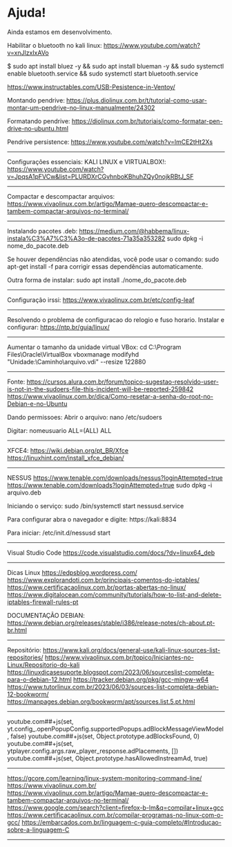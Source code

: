 # Ajuda!

Ainda estamos em desenvolvimento.

Habilitar o bluetooth no kali linux:
https://www.youtube.com/watch?v=xnJlzxIxAVo

$ sudo apt install bluez -y && sudo apt install blueman -y && sudo systemctl enable bluetooth.service && sudo systemctl start bluetooth.service

https://www.instructables.com/USB-Pesistence-in-Ventoy/

Montando pendrive:
https://plus.diolinux.com.br/t/tutorial-como-usar-montar-um-pendrive-no-linux-manualmente/24302

Formatando pendrive:
https://diolinux.com.br/tutoriais/como-formatar-pen-drive-no-ubuntu.html

Pendrive persistence:
https://www.youtube.com/watch?v=lmCE2tHt2Xs

---------------------------------------------------------

Configurações essenciais: KALI LINUX e VIRTUALBOX!:
https://www.youtube.com/watch?v=JpqsA1pFVCw&list=PLURDXrCGvhnboKBhuhZQy0nojkRBtJ_SF

---------------------------------------------------------

Compactar e descompactar arquivos:
https://www.vivaolinux.com.br/artigo/Mamae-quero-descompactar-e-tambem-compactar-arquivos-no-terminal/

---------------------------------------------------------

Instalando pacotes .deb:
https://medium.com/@habbema/linux-instala%C3%A7%C3%A3o-de-pacotes-71a35a353282
sudo dpkg -i nome_do_pacote.deb

Se houver dependências não atendidas, você pode usar o comando:
sudo apt-get install -f
para corrigir essas dependências automaticamente.

Outra forma de instalar:
sudo apt install ./nome_do_pacote.deb

---------------------------------------------------------

Configuração irssi:
https://www.vivaolinux.com.br/etc/config-leaf

---------------------------------------------------------

Resolvendo o problema de configuracao do relogio e fuso horario.
Instalar e configurar:
https://ntp.br/guia/linux/

---------------------------------------------------------

Aumentar o tamanho da unidade virtual VBox:
cd C:\Program Files\Oracle\VirtualBox
vboxmanage modifyhd "Unidade:\Caminho\arquivo.vdi" --resize 122880

---------------------------------------------------------

Fonte: 
https://cursos.alura.com.br/forum/topico-sugestao-resolvido-user-is-not-in-the-sudoers-file-this-incident-will-be-reported-259842
  https://www.vivaolinux.com.br/dica/Como-resetar-a-senha-do-root-no-Debian-e-no-Ubuntu

Dando permissoes:
Abrir o arquivo:
nano /etc/sudoers

Digitar:
nomeusuario  ALL=(ALL) ALL

---------------------------------------------------------

XFCE4:
https://wiki.debian.org/pt_BR/Xfce
https://linuxhint.com/install_xfce_debian/

---------------------------------------------------------

NESSUS
https://www.tenable.com/downloads/nessus?loginAttempted=true
https://www.tenable.com/downloads?loginAttempted=true
sudo dpkg -i arquivo.deb

Iniciando o serviço:
sudo /bin/systemctl start nessusd.service

Para configurar abra o navegador e digite:
https://kali:8834

Para iniciar:
/etc/init.d/nessusd start

---------------------------------------------------------

Visual Studio Code
https://code.visualstudio.com/docs/?dv=linux64_deb

---------------------------------------------------------

Dicas Linux
https://edpsblog.wordpress.com/
https://www.explorandoti.com.br/principais-comentos-do-iptables/
https://www.certificacaolinux.com.br/portas-abertas-no-linux/
https://www.digitalocean.com/community/tutorials/how-to-list-and-delete-iptables-firewall-rules-pt

DOCUMENTAÇÃO DEBIAN:
https://www.debian.org/releases/stable/i386/release-notes/ch-about.pt-br.html

---------------------------------------------------------

Repositório:
https://www.kali.org/docs/general-use/kali-linux-sources-list-repositories/
https://www.vivaolinux.com.br/topico/Iniciantes-no-Linux/Repositorio-do-kali
https://linuxdicasesuporte.blogspot.com/2023/06/sourceslist-completa-para-o-debian-12.html
https://tracker.debian.org/pkg/gcc-mingw-w64
https://www.tutorlinux.com.br/2023/06/03/sources-list-completa-debian-12-bookworm/
https://manpages.debian.org/bookworm/apt/sources.list.5.pt.html

---------------------------------------------------------

youtube.com##+js(set, yt.config_.openPopupConfig.supportedPopups.adBlockMessageViewModel, false)
youtube.com##+js(set, Object.prototype.adBlocksFound, 0)
youtube.com##+js(set, ytplayer.config.args.raw_player_response.adPlacements, [])
youtube.com##+js(set, Object.prototype.hasAllowedInstreamAd, true)

---------------------------------------------------------

https://gcore.com/learning/linux-system-monitoring-command-line/
https://www.vivaolinux.com.br/
https://www.vivaolinux.com.br/artigo/Mamae-quero-descompactar-e-tambem-compactar-arquivos-no-terminal/
https://www.google.com/search?client=firefox-b-lm&q=compilar+linux+gcc
https://www.certificacaolinux.com.br/compilar-programas-no-linux-com-o-gcc/
https://embarcados.com.br/linguagem-c-guia-completo/#Introducao-sobre-a-linguagem-C

---------------------------------------------------------

